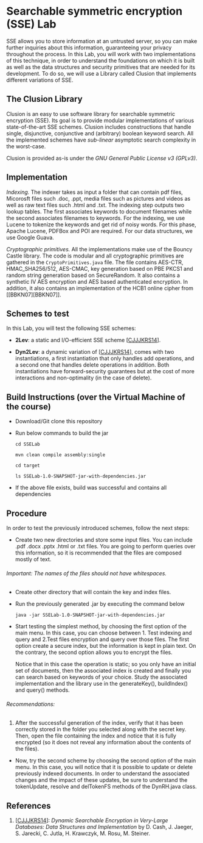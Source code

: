 # Searchable symmetric encryption (SSE) Lab

SSE allows you to store information at an untrusted server, so you can make further inquiries about this information, guaranteeing your privacy throughout the process. In this Lab, you will work with two implementations of this technique, in order to understand the foundations on which it is built as well as the data structures and security primitives that are needed for its development. To do so, we will use a Library called Clusion that implements different variations of SSE.

## The Clusion Library

Clusion is an easy to use software library for searchable symmetric encryption
(SSE). Its goal is to provide modular implementations of various
state-of-the-art SSE schemes. Clusion includes constructions that handle
single, disjunctive, conjunctive and (arbitrary) boolean keyword search.  All
the implemented schemes have *sub-linear* asymptotic search complexity in the
worst-case.  

Clusion is provided as-is under the *GNU General Public License v3 (GPLv3)*. 


## Implementation

*Indexing.* The indexer takes as input a folder that can contain pdf files,
Micorosft files such .doc, .ppt, media files such as pictures and videos as
well as raw text files such .html and .txt. The indexing step outputs two
lookup tables. The first associates keywords to document filenames while the
second associates filenames to keywords. For the indexing, we use Lucene to
tokenize the keywords and get rid of noisy words.  For this phase, Apache
Lucene, PDFBox and POI are required. For our data structures, we use Google
Guava.

*Cryptographic primitives.* All the implementations make use of the Bouncy
Castle library. The code is modular and all cryptographic primitives are
gathered in the `CryptoPrimitives.java` file.  The file contains AES-CTR,
HMAC_SHA256/512, AES-CMAC, key generation based on PBE PKCS1 and random string
generation based on SecureRandom.  It also contains a synthetic IV AES encryption and AES based authenticated encryption. 
In addition, it also contains an
implementation of the HCB1 online cipher from \[[BBKN07][BBKN07]\]. 


## Schemes to test 

In this Lab, you will test the following SSE schemes:

+ **2Lev**:  a static and I/O-efficient SSE scheme \[[CJJJKRS14][CJJJKRS14]]\. 

+ **Dyn2Lev**:  a dynamic variation of \[[CJJJKRS14][CJJJKRS14]], comes with two instantiations, a first instantiation that 
only handles add operations, and a second one that handles delete operations in addition. Both instantiations have forward-security guarantees but at the cost of more interactions and non-optimality (in the case of delete). 

## Build Instructions (over the Virtual Machine of the course)

+ Download/Git clone this repository
+ Run below commands to build the jar

	`cd SSELab`
	
	`mvn clean compile assembly:single`
	
	`cd target`
	
	`ls SSELab-1.0-SNAPSHOT-jar-with-dependencies.jar`
	
+ If the above file exists, build was successful and contains all dependencies


## Procedure

In order to test the previously introduced schemes, follow the next steps:

+ Create two new directories and store some input files. You can include .pdf .docx .pptx .html or .txt files. You are going to perform queries over this information, so it is recommended that the files are composed mostly of text.

###### Important: The names of the files should not have whitespaces. 

+ Create other directory that will contain the key and index files.

+ Run the previously generated .jar by executing the command below

	`java -jar SSELab-1.0-SNAPSHOT-jar-with-dependencies.jar`

+ Start testing the simplest method, by choosing the first option of the main menu. In this case, you can choose between 1. Test indexing and query and 2.Test files encryption and query over those files. The first option create a secure index, but the information is kept in plain text. On the contrary, the second option allows you to encrypt the files.

	Notice that in this case the operation is static; so you only have an initial set of documents, then the associated 		index is created and finally you can search based on keywords of your choice. Study the associated implementation and 		the library use in the generateKey(), buildIndex() and query() methods.

###### Recommendations: 
1. After the successful generation of the index, verify that it has been correctly stored in the folder you selected along with the secret key. Then, open the file containing the index and notice that it is fully encrypted (so it does not reveal any information about the contents of the files).

+ Now, try the second scheme by choosing the second option of the main menu. In this case, you will notice that it is possible to update or delete previously indexed documents. In order to understand the associated changes and the impact of these updates, be sure to understand the tokenUpdate, resolve and delTokenFS methods of the DynRH.java class.

## References

1. \[[CJJJKRS14](https://eprint.iacr.org/2014/853.pdf)\]:  *Dynamic Searchable Encryption in Very-Large Databases: Data Structures and Implementation* by D. Cash, J. Jaeger, S. Jarecki, C. Jutla, H. Krawczyk, M. Rosu, M. Steiner.


[CJJJKRS14]: https://eprint.iacr.org/2014/853.pdf

